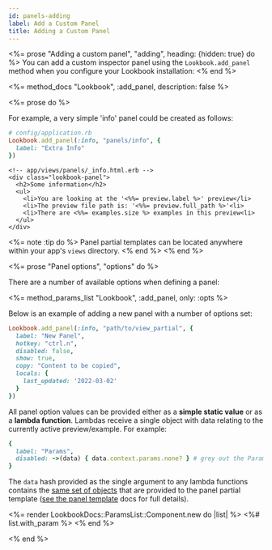 ```yaml
---
id: panels-adding
label: Add a Custom Panel
title: Adding a Custom Panel
---
```


<%= prose "Adding a custom panel", "adding", heading: {hidden: true} do %>
You can add a custom inspector panel using the `Lookbook.add_panel` method when you configure your Lookbook installation:
<% end %>

<%= method_docs "Lookbook", :add_panel, description: false %>

<%= prose do %>

For example, a very simple 'info' panel could be created as follows:

```ruby
# config/application.rb
Lookbook.add_panel(:info, "panels/info", {
  label: "Extra Info"
})
```

```erb
<!-- app/views/panels/_info.html.erb -->
<div class="lookbook-panel">
  <h2>Some information</h2>
  <ul>
    <li>You are looking at the '<%%= preview.label %>' preview</li>
    <li>The preview file path is: '<%%= preview.full_path %>'<li>
    <li>There are <%%= examples.size %> examples in this preview<li>
  </ul>
</div>
```

<%= note :tip do %>
  Panel partial templates can be located anywhere within your app's `views` directory.
<% end %>
<% end %>

<%= prose "Panel options", "options" do %>

There are a number of available options when defining a panel:

<%= method_params_list "Lookbook", :add_panel, only: :opts %>

Below is an example of adding a new panel with a number of options set:

```ruby
Lookbook.add_panel(:info, "path/to/view_partial", {
  label: "New Panel",
  hotkey: "ctrl.n",
  disabled: false,
  show: true,
  copy: "Content to be copied",
  locals: {
    last_updated: '2022-03-02'
  }
})
```

All panel option values can be provided either as a **simple static value** or as a **lambda function**. Lambdas receive a single object with data relating to the currently active preview/example. For example:

```ruby
{
  label: "Params",
  disabled: ->(data) { data.context.params.none? } # grey out the Params tab if no params are set for the current preview
}
```

The `data` hash provided as the single argument to any lambda functions contains the [same set of objects](<%= extend_url :panels_templates %>)
that are provided to the panel partial template ([see the panel template](<%= extend_url :panels_templates %>) docs for full details).

<%= render LookbookDocs::ParamsList::Component.new do |list| %>
  <%# list.with_param  %>
<% end %>

<% end %>

